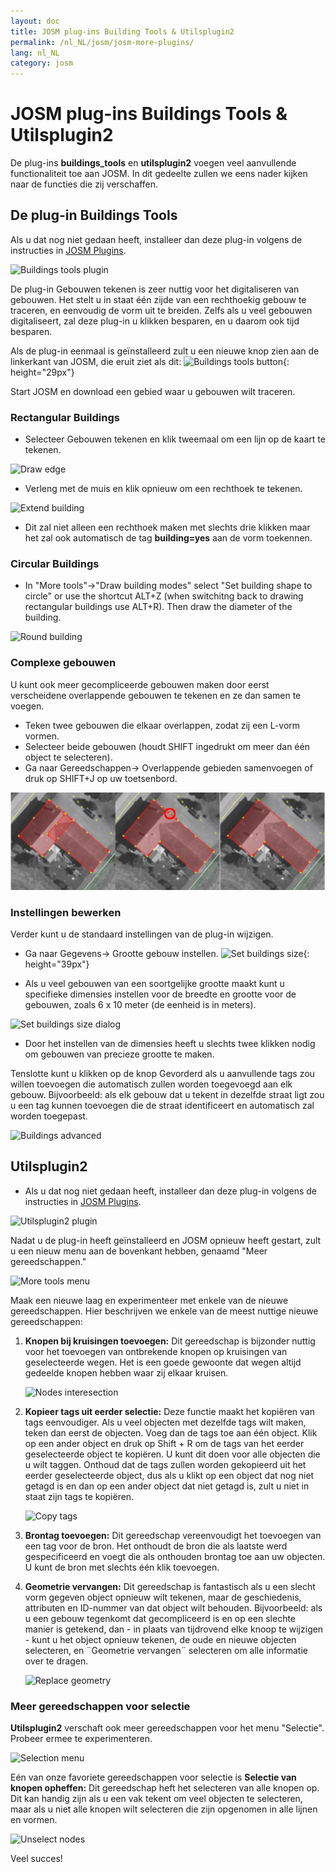 ```yaml
---
layout: doc
title: JOSM plug-ins Building Tools & Utilsplugin2 
permalink: /nl_NL/josm/josm-more-plugins/
lang: nl_NL
category: josm
---
```


JOSM plug-ins Buildings Tools & Utilsplugin2
============


De plug-ins **buildings_tools** en **utilsplugin2** voegen veel aanvullende functionaliteit toe aan JOSM. In dit gedeelte zullen we eens nader kijken naar de functies die zij verschaffen.  

De plug-in Buildings Tools
--------------------------

Als u dat nog niet gedaan heeft, installeer dan deze plug-in volgens de instructies in [JOSM Plugins](/nl_NL/josm/josm-plugins).  

![Buildings tools plugin][]

De plug-in Gebouwen tekenen is zeer nuttig voor het digitaliseren van gebouwen. Het stelt u in staat één zijde van een rechthoekig gebouw te traceren, en eenvoudig de vorm uit te breiden. Zelfs als u veel gebouwen digitaliseert, zal deze plug-in u klikken besparen, en u daarom ook tijd besparen.  

Als de plug-in eenmaal is geïnstalleerd zult u een nieuwe knop zien aan de linkerkant van JOSM, die eruit ziet als dit: ![Buildings tools button][]{: height="29px"}

Start JOSM en download een gebied waar u gebouwen wilt traceren.  

### Rectangular Buildings

* Selecteer Gebouwen tekenen en klik tweemaal om een lijn op de kaart te tekenen.  

![Draw edge][]

* Verleng met de muis en klik opnieuw om een rechthoek te tekenen.  

![Extend building][]

* Dit zal niet alleen een rechthoek maken met slechts drie klikken maar het zal ook automatisch de tag **building=yes** aan de vorm toekennen.  

### Circular Buildings

* In "More tools"->"Draw building modes" select "Set building shape to circle" or use the shortcut ALT+Z (when switchitng back to drawing rectangular buildings use ALT+R). Then draw the diameter of the building.

![Round building][]

### Complexe gebouwen

U kunt ook meer gecompliceerde gebouwen maken door eerst verscheidene overlappende gebouwen te tekenen en ze dan samen te voegen.  

* Teken twee gebouwen die elkaar overlappen, zodat zij een L-vorm vormen.  
* Selecteer beide gebouwen (houdt SHIFT ingedrukt om meer dan één object te selecteren).  
* Ga naar Gereedschappen-> Overlappende gebieden samenvoegen of druk op SHIFT+J op uw toetsenbord.  

![Merge buildings][]

### Instellingen bewerken

Verder kunt u de standaard instellingen van de plug-in wijzigen.  

* Ga naar Gegevens-> Grootte gebouw instellen. ![Set buildings size][]{: height="39px"}  

* Als u veel gebouwen van een soortgelijke grootte maakt kunt u specifieke dimensies instellen voor de breedte en grootte voor de gebouwen, zoals 6 x 10 meter (de eenheid is in meters).  

![Set buildings size dialog][]

* Door het instellen van de dimensies heeft u slechts twee klikken nodig om gebouwen van precieze grootte te maken.  

Tenslotte kunt u klikken op de knop Gevorderd als u aanvullende tags zou willen toevoegen die automatisch zullen worden toegevoegd aan elk gebouw. Bijvoorbeeld: als elk gebouw dat u tekent in dezelfde straat ligt zou u een tag kunnen toevoegen die de straat identificeert en automatisch zal worden toegepast.  

![Buildings advanced][]


Utilsplugin2
-------------

* Als u dat nog niet gedaan heeft, installeer dan deze plug-in volgens de instructies in [JOSM Plugins](/nl_NL/josm/josm-plugins).  

![Utilsplugin2 plugin][]

Nadat u de plug-in heeft geïnstalleerd en JOSM opnieuw heeft gestart, zult u een nieuw menu aan de bovenkant hebben, genaamd "Meer gereedschappen."  

![More tools menu][]

Maak een nieuwe laag en experimenteer met enkele van de nieuwe gereedschappen. Hier beschrijven we enkele van de meest nuttige nieuwe gereedschappen:  

1. **Knopen bij kruisingen toevoegen:**  Dit gereedschap is bijzonder nuttig voor het toevoegen van ontbrekende knopen op kruisingen van geselecteerde wegen. Het is een goede gewoonte dat wegen altijd gedeelde knopen hebben waar zij elkaar kruisen.  

    ![Nodes interesection][]

2. **Kopieer tags uit eerder selectie:**  Deze functie maakt het kopiëren van tags eenvoudiger. Als u veel objecten met dezelfde tags wilt maken, teken dan eerst de objecten.  Voeg dan de tags toe aan één object.  Klik op een ander object en druk op Shift + R om de tags van het eerder geselecteerde object te kopiëren.  U kunt dit doen voor alle objecten die u wilt taggen.  Onthoud dat de tags zullen worden gekopieerd uit het eerder geselecteerde object, dus als u klikt op een object dat nog niet getagd is en dan op een ander object dat niet getagd is, zult u niet in staat zijn tags te kopiëren.  

    ![Copy tags][]

3. **Brontag toevoegen:** Dit gereedschap vereenvoudigt het toevoegen van een tag voor de bron. Het onthoudt de bron die als laatste werd gespecificeerd en voegt die als onthouden brontag toe aan uw objecten. U kunt de bron met slechts één klik toevoegen.  

4. **Geometrie vervangen:** Dit gereedschap is fantastisch als u een slecht vorm gegeven object opnieuw wilt tekenen, maar de geschiedenis, attributen en ID-nummer van dat object wilt behouden. Bijvoorbeeld: als u een gebouw tegenkomt dat gecompliceerd is en op een slechte manier is getekend, dan - in plaats van tijdrovend elke knoop te wijzigen - kunt u het object opnieuw tekenen, de oude en nieuwe objecten selecteren, en ¨Geometrie vervangen¨ selecteren om alle informatie over te dragen.  

    ![Replace geometry][]


### Meer gereedschappen voor selectie

**Utilsplugin2** verschaft ook meer gereedschappen voor het menu "Selectie". Probeer ermee te experimenteren.  

![Selection menu][]

Eén van onze favoriete gereedschappen voor selectie is **Selectie van knopen opheffen:** Dit gereedschap heft het selecteren van alle knopen op. Dit kan handig zijn als u een vak tekent om veel objecten te selecteren, maar als u niet alle knopen wilt selecteren die zijn opgenomen in alle lijnen en vormen.  

![Unselect nodes][]

Veel succes!  


[Buildings tools plugin]: /images/josm/buildings_tools-plugin.png
[Buildings tools button]: /images/josm/buildings_tools-button.png
[Draw edge]: /images/josm/draw-edge.png
[Extend building]: /images/josm/extend-building.png
[Merge buildings]: /images/josm/merge-buildings.png
[Set buildings size]: /images/josm/set-buildings-size.png
[Set buildings size dialog]: /images/josm/set-buildings-size-dialog.png
[Buildings advanced]: /images/josm/buildings-advanced.png
[Utilsplugin2 plugin]: /images/josm/utilsplugin2-plugin.png
[More tools menu]: /images/josm/more-tools-menu.png
[Nodes interesection]: /images/josm/utilsplugin2-nodes-intersection.png
[Copy tags]: /images/josm/utilsplugin2-copy-tags.png
[Replace geometry]: /images/josm/utilsplugin2-replace-geometry.png
[Selection menu]: /images/josm/selection-menu.png
[Unselect nodes]: /images/josm/utilsplugin2-unselect-nodes.png
[Round building]: /images/josm/buildings_tools-round.png

